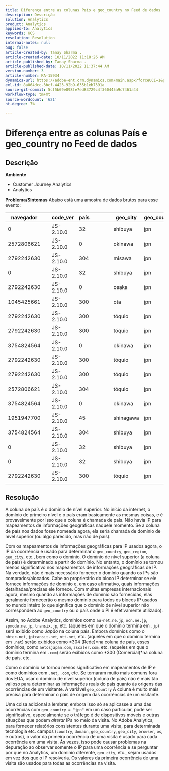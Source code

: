 ```yaml
---
title: Diferença entre as colunas País e geo_country no Feed de dados
description: Descrição
solution: Analytics
product: Analytics
applies-to: Analytics
keywords: KCS
resolution: Resolution
internal-notes: null
bug: false
article-created-by: Tanay Sharma .
article-created-date: 10/11/2022 11:18:26 AM
article-published-by: Tanay Sharma .
article-published-date: 10/11/2022 11:37:44 AM
version-number: 3
article-number: KA-15934
dynamics-url: https://adobe-ent.crm.dynamics.com/main.aspx?forceUCI=1&pagetype=entityrecord&etn=knowledgearticle&id=49eac867-5649-ed11-bba2-0022480868ff
exl-id: 8a064dcc-3bcf-4423-92b9-635b1eb7391a
source-git-commit: 5cf5b69e898fe7ed83729c4f360445a9c7461a44
workflow-type: tm+mt
source-wordcount: '621'
ht-degree: 7%

---
```


# Diferença entre as colunas País e geo_country no Feed de dados

## Descrição

<b>Ambiente</b>
- Customer Journey Analytics
- Analytics



<b>Problema/Sintomas</b>
Abaixo está uma amostra de dados brutos para esse evento:


| navegador |   | code_ver | país |   |   |   | geo_city | geo_country |   |   |   |   |
| --- | --- | --- | --- | --- | --- | --- | --- | --- | --- | --- | --- | --- |
| 0 |   | JS-2.10.0 | 32 |   |   |   | shibuya | jpn |   |   |   |   |
| 2572806621 |   | JS-2.10.0 | 0 |   |   |   | okinawa | jpn |   |   |   |   |
| 2792242630 |   | JS-2.10.0 | 304 |   |   |   | misawa | jpn |   |   |   |   |
| 0 |   | JS-2.10.0 | 32 |   |   |   | shibuya | jpn |   |   |   |   |
| 2792242630 |   | JS-2.10.0 | 0 |   |   |   | osaka | jpn |   |   |   |   |
| 1045425661 |   | JS-2.10.0 | 300   |   |   |   | ota | jpn |   |   |   |   |
| 2792242630 |   | JS-2.10.0 | 300   |   |   |   | tóquio | jpn |   |   |   |   |
| 2792242630 |   | JS-2.10.0 | 300   |   |   |   | tóquio | jpn |   |   |   |   |
| 3754824564 |   | JS-2.10.0 | 0 |   |   |   | okinawa | jpn |   |   |   |   |
| 2792242630 |   | JS-2.10.0 | 300   |   |   |   | tóquio | jpn |   |   |   |   |
| 2792242630 |   | JS-2.10.0 | 300   |   |   |   | tóquio | jpn |   |   |   |   |
| 2572806621 |   | JS-2.10.0 | 304 |   |   |   | tóquio | jpn |   |   |   |   |
| 3754824564 |   | JS-2.10.0 | 0 |   |   |   | okinawa | jpn |   |   |   |   |
| 1951947700 |   | JS-2.10.0 | 45 |   |   |   | shinagawa | jpn |   |   |   |   |
| 3754824564 |   | JS-2.10.0 | 304 |   |   |   | shibuya | jpn |   |   |   |   |
| 0 |   | JS-2.10.0 | 32 |   |   |   | shibuya | jpn |   |   |   |   |
| 0 |   | JS-2.10.0 | 32 |   |   |   | shibuya | jpn |   |   |   |   |
| 2792242630 |   | JS-2.10.0 | 300   |   |   |   | tóquio | jpn |   |   |   |   |





## Resolução


A coluna de país é o domínio de nível superior. No início da internet, o domínio de primeiro nível e o país eram basicamente as mesmas coisas, e é provavelmente por isso que a coluna é chamada de país. Não havia IP para mapeamentos de informações geográficas naquele momento. Se a coluna de país nos dados fosse nomeada agora, ela seria chamada de domínio de nível superior (ou algo parecido, mas não de país).

Com os mapeamentos de informações geográficas para IP usados agora, o IP da ocorrência é usado para determinar o `geo_country`, `geo_region`, `geo_city`, etc., bem como o domínio. O domínio de nível superior (a coluna de país) é determinado a partir do domínio. No entanto, o domínio se tornou menos significativo nos mapeamentos de informações geográficas de IP.
Na verdade, não é mais necessário fornecer o domínio quando os IPs são comprados/alocados. Cabe ao proprietário do bloco IP determinar se ele fornece informações de domínio e, em caso afirmativo, quais informações detalhadas/precisas ele fornece. Com muitas empresas internacionais agora, mesmo quando as informações de domínio são fornecidas, elas geralmente fornecerão o mesmo domínio para todos os blocos IP usados no mundo inteiro (o que significa que o domínio de nível superior não corresponderá ao `geo_country` ou o país onde o PI é efetivamente utilizado).

Assim, no Adobe Analytics, domínios como `au-net.ne.jp`, `ocn.ne.jp`, `spmode.ne.jp`, `transix.jp`, etc. (aqueles em que o domínio termina em `.jp`) será exibido como *Japão* na coluna país. Embora domínios como o `bbtec.net`, `jptransit.net`, `ntt.net`, etc. (aqueles em que o domínio termina em `.net`) serão exibidos como *304 (Rede)*na coluna de país, esses domínios, como `aetosjapan.com`, `zscaler.com`, etc. (aqueles em que o domínio termina em `.com`) serão exibidos como *300 (Comercial)*na coluna de país, etc.

Como o domínio se tornou menos significativo em mapeamentos de IP e como domínios com `.net`, `.com`, etc. Se tornaram muito mais comuns fora dos EUA, usar o domínio de nível superior (coluna de país) não é mais tão valioso para determinar as informações reais do país quanto às origens das ocorrências de um visitante. A variável `geo_country` A coluna é muito mais precisa para determinar o país de origem das ocorrências de um visitante.

Uma coisa adicional a lembrar, embora isso só se aplicasse a uma das ocorrências com `geo_country = "jpn"` em um caso particular, pode ser significativo, especialmente se o tráfego é de dispositivos móveis e outras situações que podem *alterar* IPs no meio da visita. No Adobe Analytics, para fornecer relatórios consistentes durante uma visita, para determinada tecnologia etc. campos (`country`, `domain`, `geo_country`, `geo_city`, `browser`, `os`, e outros), o valor da primeira ocorrência de uma visita é usado para cada ocorrência em uma visita. Às vezes, isso pode causar problemas na depuração ao observar somente o IP para uma ocorrência e se perguntar por que no Analytics, um domínio diferente, `geo_city`, etc., sejam usados em vez dos que o IP resolveria. Os valores da primeira ocorrência de uma visita são usados para todas as ocorrências na visita.
